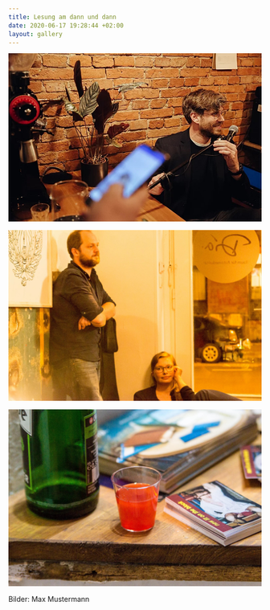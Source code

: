 ```yaml
---
title: Lesung am dann und dann
date: 2020-06-17 19:28:44 +02:00
layout: gallery
---
```


![](/uploads/leser.jpg)

![](/uploads/gilajan.jpg)

![](/uploads/schnaps.jpg)

Bilder: Max Mustermann
